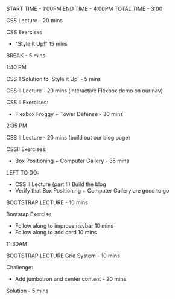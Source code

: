START TIME - 1:00PM
END TIME - 4:00PM
TOTAL TIME - 3:00


CSS Lecture - 20 mins

CSS Exercises: 
- "Style it Up!" 15 mins

BREAK - 5 mins

1:40 PM

CSS 1 Solution to 'Style it Up' - 5 mins

CSS II Lecture - 20 mins (interactive Flexbox demo on our nav)

CSS II Exercises: 
- Flexbox Froggy + Tower Defense - 30 mins

2:35 PM

CSS II Lecture - 20 mins (build out our blog page)

CSSII Exercises: 
- Box Positioning + Computer Gallery - 35 mins


LEFT TO DO: 
- CSS II Lecture (part II) Build the blog
- Verify that Box Positioning + Computer Gallery are good to go

BOOTSTRAP LECTURE - 10 mins

Bootsrap Exercise: 
- Follow along to improve navbar 10 mins
- Follow along to add card 10 mins

11:30AM

BOOTSTRAP LECTURE Grid System - 10 mins

Challenge: 
- Add jumbotron and center content - 20 mins

Solution - 5 mins

